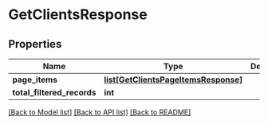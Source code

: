 # GetClientsResponse

## Properties
Name | Type | Description | Notes
------------ | ------------- | ------------- | -------------
**page_items** | [**list[GetClientsPageItemsResponse]**](GetClientsPageItemsResponse.md) |  | [optional] 
**total_filtered_records** | **int** |  | [optional] 

[[Back to Model list]](../README.md#documentation-for-models) [[Back to API list]](../README.md#documentation-for-api-endpoints) [[Back to README]](../README.md)

